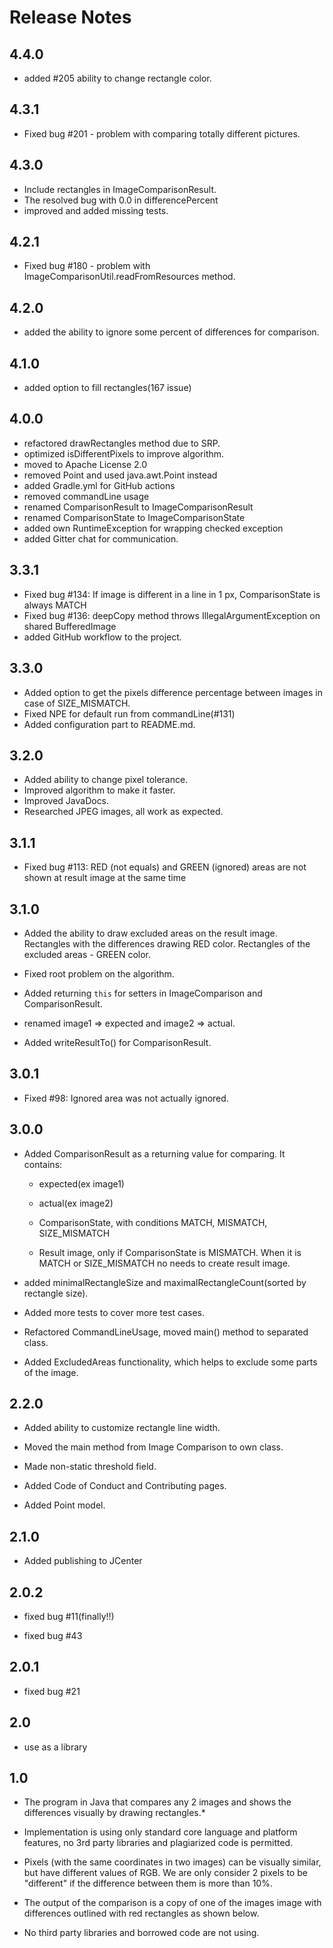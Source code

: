 # Release Notes

## 4.4.0
*   added #205 ability to change rectangle color.

## 4.3.1
*   Fixed bug #201 - problem with comparing totally different pictures.

## 4.3.0
*   Include rectangles in ImageComparisonResult.
*   The resolved bug with 0.0 in differencePercent
*   improved and added missing tests.   

## 4.2.1 
*   Fixed bug #180 - problem with ImageComparisonUtil.readFromResources method.

## 4.2.0
*   added the ability to ignore some percent of differences for comparison.

## 4.1.0
*   added option to fill rectangles(167 issue)

## 4.0.0
*   refactored drawRectangles method due to SRP.
*   optimized isDifferentPixels to improve algorithm.
*   moved to Apache License 2.0
*   removed Point and used java.awt.Point instead
*   added Gradle.yml for GitHub actions
*   removed commandLine usage
*   renamed ComparisonResult to ImageComparisonResult
*   renamed ComparisonState to ImageComparisonState
*   added own RuntimeException for wrapping checked exception
*   added Gitter chat for communication.

## 3.3.1
*   Fixed bug #134: If image is different in a line in 1 px, ComparisonState is always MATCH
*   Fixed bug #136: deepCopy method throws IllegalArgumentException on shared BufferedImage
*   added GitHub workflow to the project.

## 3.3.0
*   Added option to get the pixels difference percentage between images in case of SIZE_MISMATCH.
*   Fixed NPE for default run from commandLine(#131)
*   Added configuration part to README.md.
## 3.2.0
*   Added ability to change pixel tolerance.
*   Improved algorithm to make it faster.
*   Improved JavaDocs.
*   Researched JPEG images, all work as expected. 

## 3.1.1 
*   Fixed bug #113: RED (not equals) and GREEN (ignored) areas are not shown at result image at the same time

## 3.1.0
*   Added the ability to draw excluded areas on the result image. Rectangles with the differences drawing RED color.
    Rectangles of the excluded areas - GREEN color.

*   Fixed root problem on the algorithm.

*   Added returning `this` for setters in ImageComparison and ComparisonResult.

*   renamed image1 => expected and image2 => actual.

*   Added writeResultTo() for ComparisonResult.

## 3.0.1
*   Fixed #98: Ignored area was not actually ignored.

## 3.0.0
*   Added ComparisonResult as a returning value for comparing. It contains:
    
    *   expected(ex image1)
    
    *   actual(ex image2)
    
    *   ComparisonState, with conditions MATCH, MISMATCH, SIZE_MISMATCH
    
    *   Result image, only if ComparisonState is MISMATCH. When it is MATCH or SIZE_MISMATCH no needs to create result image.
    
*   added minimalRectangleSize and maximalRectangleCount(sorted by rectangle size).

*   Added more tests to cover more test cases.

*   Refactored CommandLineUsage, moved main() method to separated class.

*   Added ExcludedAreas functionality, which helps to exclude some parts of the image.

## 2.2.0
*   Added ability to customize rectangle line width.

*   Moved the main method from Image Comparison to own class.

*   Made non-static threshold field.

*   Added Code of Conduct and Contributing pages.

*   Added Point model.

## 2.1.0
*   Added publishing to JCenter

## 2.0.2
*   fixed bug #11(finally!!)

*   fixed bug #43

## 2.0.1 
*   fixed bug #21

## 2.0
*   use as a library 

## 1.0
*   The program in Java that compares any 2 images and shows the differences visually by drawing rectangles.*

*   Implementation is using only standard core language and platform features, no 3rd party libraries and plagiarized code is permitted.

*   Pixels (with the same coordinates in two images) can be visually similar, but have
different values of RGB. We are only consider 2 pixels to be "different" if the
difference between them is more than 10%.

*   The output of the comparison is a copy of one of the images image with
differences outlined with red rectangles as shown below.

*   No third party libraries and borrowed code are not using.

